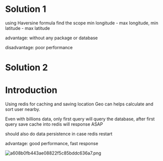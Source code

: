# Solution 1
using Haversine formula find the scope min longitude - max longitude, min latitude - max latitude

advantage: without any package or database

disadvantage: poor performance





# Solution 2
# Introduction
Using redis for caching and saving location 
Geo can helps calculate and sort user nearby.

Even with billions data, only first query will query the database, after first query save cache into redis will response ASAP

should also do data persistence in case redis restart

advantage: good performance, fast response 

![a608b0fb443ae08822f5c85bddc636a7.png](https://i.mji.rip/2023/11/21/a608b0fb443ae08822f5c85bddc636a7.png)



